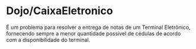 # Dojo/CaixaEletronico

É um problema para resolver a entrega de notas de um Terminal Eletrônico, 
fornecendo sempre a menor quantidade possível de cédulas de acordo com a disponibilidade do terminal.

